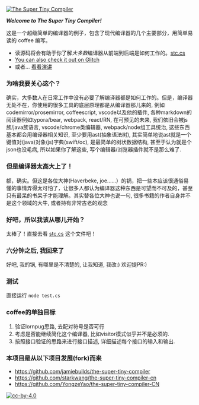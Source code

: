 [![The Super Tiny Compiler](https://cloud.githubusercontent.com/assets/952783/21579290/5755288a-cf75-11e6-90e0-029529a44a38.png)](stc.cs)

***Welcome to The Super Tiny Compiler!***

这是一个超级简单的编译器的例子，包含了现代编译器的几个主要部分，用简单易读的 coffee 编写。

- 读源码将会有助于你了解*大多数*编译器从前端到后端是如何工作的。[stc.cs](stc.cs)
- [You can also check it out on Glitch](https://the-super-tiny-compiler.glitch.me/)
- 或者... [看看演讲](https://www.youtube.com/watch?v=Tar4WgAfMr4)

### 为啥我要关心这个？

确实，大多数人在日常工作中没有必要了解编译器都是如何工作的。但是，编译器无处不在，你使用的很多工具的底层原理都是从编译器那儿来的, 例如codemirror/prosemirror, coffeescript, vscode以及他的插件, 各种markdown的阅读器例如typora/bear, webpack, react/RN, 在可预见的未来, 我们依旧会被js族/java族语言, vscode/chrome类编辑器, webpack/node组工具统治, 这些东西基本都会用编译器相关知识, 至少要用ast(抽象语法树), 其实简单地说ast就是一个键值对(java)对象(js)字典(swift/oc), 是最简单的树状数据结构, 甚至于认为就是个json也没毛病, 所以如果你了解这些, 写个编辑器/浏览器插件就不是那么难了.

### 但是编译器太高大上了！

额，确实。但这是各位大神(Haverbeke, joe......）的锅，把一些本应该很通俗易懂的事情弄得太可怕了，让很多人都认为编译器这种东西是可望而不可及的，甚至只有最呆的书呆子才能理解。其实替各位大神也说一句, 很多书籍的作者自身并不是这个领域的大牛, 或者持有非常古老的观念 

### 好吧，所以我该从哪儿开始？

太棒了！直接去看 [stc.cs](stc.cs) 这个文件吧！

### 六分钟之后, 我回来了

好吧, 我的锅, 有哪里是不清楚的, 让我知道, 我改:) 欢迎提PR:)

### 测试

直接运行 `node test.cs`


### coffee的单独目标

1. 验证lornpug思路, 去配对符号是否可行
2. 考虑是否能继续简化这个编译器, 比如visitor模式似乎并不是必须的.
3. 按照接口验证的思路来进行接口描述, 详细描述每个接口的输入和输出.


### 本项目是从以下项目发展(fork)而来
- https://github.com/jamiebuilds/the-super-tiny-compiler
- https://github.com/starkwang/the-super-tiny-compiler-cn
- https://github.com/YongzeYao/the-super-tiny-compiler-CN



[![cc-by-4.0](https://licensebuttons.net/l/by/4.0/80x15.png)](http://creativecommons.org/licenses/by/4.0/)


